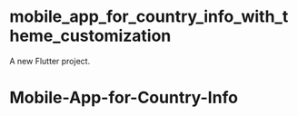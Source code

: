 # mobile_app_for_country_info_with_theme_customization

A new Flutter project.
# Mobile-App-for-Country-Info
